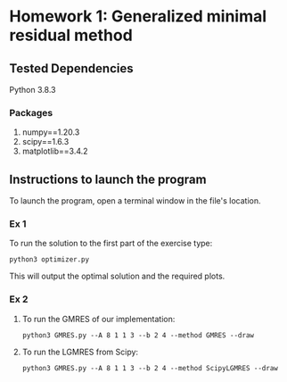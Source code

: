 # Homework 1: Generalized minimal residual method

## Tested Dependencies
Python 3.8.3

### Packages
1. numpy==1.20.3
2. scipy==1.6.3
3. matplotlib==3.4.2

## Instructions to launch the program

To launch the program, open a terminal window in the file's location.

### Ex 1
To run the solution to the first part of the exercise type:
```
python3 optimizer.py 
```
This will output the optimal solution and the required plots.

### Ex 2
1. To run the GMRES of our implementation:
    ```
    python3 GMRES.py --A 8 1 1 3 --b 2 4 --method GMRES --draw
    ```

2. To run the LGMRES from Scipy:
    ```
    python3 GMRES.py --A 8 1 1 3 --b 2 4 --method ScipyLGMRES --draw
    ```



